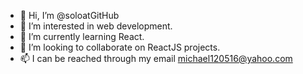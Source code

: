 - 👋 Hi, I’m @soloatGitHub
- 👀 I’m interested in web development.
- 🌱 I’m currently learning React.
- 💞️ I’m looking to collaborate on ReactJS projects.
- 📫 I can be reached through my email michael120516@yahoo.com

<!---
soloatGitHub/soloatGitHub is a ✨ special ✨ repository because its `README.md` (this file) appears on your GitHub profile.
You can click the Preview link to take a look at your changes.
--->

